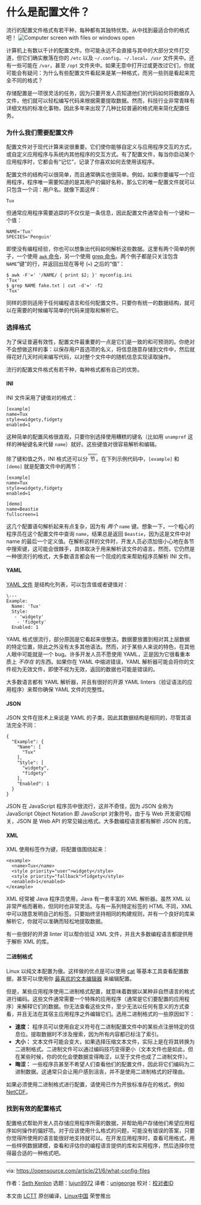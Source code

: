 [#]: subject: (What is a config file?)
[#]: via: (https://opensource.com/article/21/6/what-config-files)
[#]: author: (Seth Kenlon https://opensource.com/users/seth)
[#]: collector: (lujun9972)
[#]: translator: (unigeorge)
[#]: reviewer: ( )
[#]: publisher: ( )
[#]: url: ( )

什么是配置文件？
======

流行的配置文件格式有若干种，每种都有其独特优势。从中找到最适合你的格式吧！
![Computer screen with files or windows open][1]

计算机上有数以千计的配置文件。你可能永远不会直接与其中的大部分文件打交道，但它们确实散落在你的 `/etc` 以及 `~/.config`、`~/.local`、`/usr` 文件夹中。还有一些可能在 `/var`，甚至 `/opt` 文件夹中。如果无意中打开过或更改过它们，你就可能会有疑问：为什么有些配置文件看起来是某一种格式，而另一些则是看起来完全不同的格式？ 

存储配置是一项很灵活的任务，因为只要开发人员知道他们的代码如何将数据存入文件，他们就可以轻松编写代码来根据需要提取数据。然而，科技行业非常青睐有详细文档的标准化事物，因此多年来出现了几种比较普遍的格式用来简化配置任务。

### 为什么我们需要配置文件

配置文件对于现代计算来说很重要。它们使你能够自定义与应用程序交互的方式，或自定义应用程序与系统内其他程序的交互方式。有了配置文件，每当你启动某个应用程序时，它都会有“记忆”，记录了你喜欢如何去使用该程序。

配置文件的结构可以很简单，而且通常确实也很简单。例如，如果你要编写一个应用程序，程序唯一需要知道的是其用户的偏好名称，那么它的唯一配置文件就可以只包含一个词：用户名。就像下面这样： 

```
Tux
```

但通常应用程序需要追踪的不仅仅是一条信息，因此配置文件通常会有一个键和一个值： 

```
NAME='Tux'
SPECIES='Penguin'
```

即使没有编程经验，你也可以想象出代码如何解析这些数据。这里有两个简单的例子，一个使用 [`awk` 命令][2]，另一个使用 [grep 命令][3]。两个例子都是只关注包含 `NAME`“键”的行，并返回出现在等号 (`=`) 之后的“值”： 

```
$ awk -F'=' '/NAME/ { print $2; }' myconfig.ini
'Tux'
$ grep NAME fake.txt | cut -d'=' -f2
'Tux'
```

同样的原则适用于任何编程语言和任何配置文件。只要你有统一的数据结构，就可以在需要的时候编写简单的代码来提取和解析它。 

### 选择格式

为了保证普遍有效性，配置文件最重要的一点是它们是一致的和可预测的。你绝对不会想做这样的事：以保存用户首选项的名义，将信息随意存储到文件中，然后就得花好几天时间来编写代码，以对整个文件中的随机信息实现读取操作。 

流行的配置文件格式有若干种，每种格式都有自己的优势。

#### INI

INI 文件采用了键值对的格式：

```
[example]
name=Tux
style=widgety,fidgety
enabled=1
```

这种简单的配置风格很直观，只要你别选择使用糟糕的键名（比如用 `unampref` 这样的神秘键名来代替 `name`）就好。这些键值对很容易解析和编辑。 

除了键和值之外，INI 格式还可以分 <ruby>节<rt>section</rt></ruby>。在下列示例代码中，`[example]` 和 `[demo]` 就是配置文件中的两节： 

```
[example]
name=Tux
style=widgety,fidgety
enabled=1

[demo]
name=Beastie
fullscreen=1
```

这几个配置语句解析起来有点复杂，因为有 _两个_ `name` 键。想象一下，一个粗心的程序员在这个配置文件中查询 `name`，结果总是返回 `Beastie`，因为这是文件中对 name 的最后一个定义值。在解析这样的文件时，开发人员必须加倍小心地在各节中搜索键，这可能会很棘手，具体取决于用来解析该文件的语言。然而，它仍然是一种很流行的格式，大多数语言都会有一个现成的库来帮助程序员解析 INI 文件。 

#### YAML

[YAML 文件][4] 是结构化列表，可以包含值或者键值对： 

```
\---
Example:
  Name: 'Tux'
  Style:
   - 'widgety'
    - 'fidgety'
  Enabled: 1
```

YAML 格式很流行，部分原因是它看起来很整洁。数据要放置到相对其上层数据的特定位置，除此之外没有太多其他语法。然而，对于某些人来说的特色，在其他人眼中可能就是一个 bug。许多开发人员不愿使用 YAML，正是因为它很看重本质上 _不存在_ 的东西。如果你在 YAML 中缩进错误，YAML 解析器可能会将你的文件视为无效文件，即使不视为无效，返回的数据也可能是错误的。 

大多数语言都有 YAML 解析器，并且有很好的开源 YAML linters（验证语法的应用程序）来帮你确保 YAML 文件的完整性。 

#### JSON

JSON 文件在技术上来说是 YAML 的子类，因此其数据结构是相同的，尽管其语法完全不同： 

```
{
  "Example": {
    "Name": [
      "Tux"
    ],
    "Style": [
      "widgety",
      "fidgety"
    ],
    "Enabled": 1
  }
}
```

JSON 在 JavaScript 程序员中很流行，这并不奇怪，因为 JSON 全称为 JavaScript Object Notation 即 JavaScript 对象符号。由于与 Web 开发密切相关，JSON 是 Web API 的常见输出格式。大多数编程语言都有解析 JSON 的库。

#### XML

XML 使用标签作为键，将配置值围绕起来：

```
<example>
  <name>Tux</name>
  <style priority="user">widgety</style>
  <style priority="fallback">fidgety</style>
  <enabled>1</enabled>
</example>
```

XML 经常被 Java 程序员使用，Java 有一套丰富的 XML 解析器。虽然 XML 以非常严格而著称，但同时也非常灵活。与有一系列特定标签的 HTML 不同，XML 中可以随意发明自己的标签。只要始终坚持相同的构建规则，并有一个良好的库来解析它，你就可以准确而轻松地提取数据。

有一些很好的开源 linter 可以帮你验证 XML 文件，并且大多数编程语言都提供用于解析 XML 的库。 

#### 二进制格式

Linux 以纯文本配置为傲。这样做的优点是可以使用 [cat][5] 等基本工具查看配置数据，甚至可以使用你 [最喜欢的文本编辑器][6] 来编辑配置。

但是，某些应用程序使用二进制格式配置，就意味着数据以某种非自然语言的格式进行编码。这些文件通常需要一个特殊的应用程序（通常是它们要配置的应用程序）来解释它们的数据。你无法查看这些文件，至少无法以任何有意义的方式查看，并且无法在其宿主应用程序之外编辑它们。选用二进制格式的一些原因如下： 

  * **速度：** 程序员可以使用自定义符号在二进制配置文件中的某些点注册特定的信息位。提取数据时不涉及搜索，因为所有内容都已标注了索引。 
  * **大小：** 文本文件可能会变大，如果选择压缩文本文件，实际上是在将其转换为二进制格式。二进制文件可以通过编码技巧变得更小（文本文件也是如此，但在某些时候，你的优化会使数据变得晦涩，以至于文件也成了二进制文件）。 
  * **晦涩：** 一些程序员甚至不希望人们查看他们的配置文件，因此将它们编码为二进制数据。这通常只会让用户感到沮丧，并不是使用二进制格式的好理由。 

如果必须使用二进制格式进行配置，请使用已作为开放标准存在的格式，例如 [NetCDF][7]。

### 找到有效的配置格式

配置格式帮助开发人员存储应用程序所需的数据，并帮助用户存储他们希望应用程序如何操作的偏好项。对于应该使用什么格式的问题，可能没有错误的答案，只要你觉得所使用的语言能很好地支持就可以。在开发应用程序时，查看可用格式，用一些样例数据建模，查看和评估你的编程语言提供的库和实用程序，然后选择你觉得最合适的一种格式吧。 

--------------------------------------------------------------------------------

via: https://opensource.com/article/21/6/what-config-files

作者：[Seth Kenlon][a]
选题：[lujun9972][b]
译者：[unigeorge](https://github.com/unigeorge)
校对：[校对者ID](https://github.com/校对者ID)

本文由 [LCTT](https://github.com/LCTT/TranslateProject) 原创编译，[Linux中国](https://linux.cn/) 荣誉推出

[a]: https://opensource.com/users/seth
[b]: https://github.com/lujun9972
[1]: https://opensource.com/sites/default/files/styles/image-full-size/public/lead-images/browser_screen_windows_files.png?itok=kLTeQUbY (Computer screen with files or windows open)
[2]: https://opensource.com/article/20/9/awk-ebook
[3]: https://opensource.com/downloads/grep-cheat-sheet
[4]: https://www.redhat.com/sysadmin/yaml-beginners
[5]: https://opensource.com/article/19/2/getting-started-cat-command
[6]: https://opensource.com/article/21/2/open-source-text-editors
[7]: https://www.unidata.ucar.edu/software/netcdf/

